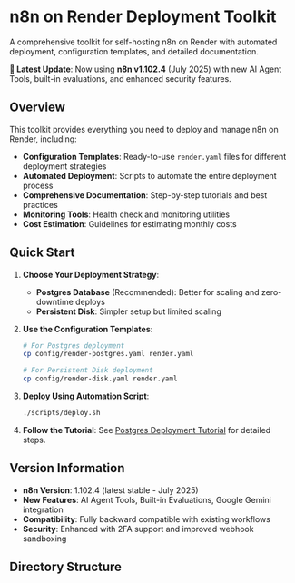 # n8n on Render Deployment Toolkit

A comprehensive toolkit for self-hosting n8n on Render with automated deployment, configuration templates, and detailed documentation.

**🚀 Latest Update**: Now using **n8n v1.102.4** (July 2025) with new AI Agent Tools, built-in evaluations, and enhanced security features.

## Overview

This toolkit provides everything you need to deploy and manage n8n on Render, including:

- **Configuration Templates**: Ready-to-use `render.yaml` files for different deployment strategies
- **Automated Deployment**: Scripts to automate the entire deployment process
- **Comprehensive Documentation**: Step-by-step tutorials and best practices
- **Monitoring Tools**: Health check and monitoring utilities
- **Cost Estimation**: Guidelines for estimating monthly costs

## Quick Start

1. **Choose Your Deployment Strategy**:
   - **Postgres Database** (Recommended): Better for scaling and zero-downtime deploys
   - **Persistent Disk**: Simpler setup but limited scaling

2. **Use the Configuration Templates**:
   ```bash
   # For Postgres deployment
   cp config/render-postgres.yaml render.yaml
   
   # For Persistent Disk deployment
   cp config/render-disk.yaml render.yaml
   ```

3. **Deploy Using Automation Script**:
   ```bash
   ./scripts/deploy.sh
   ```

4. **Follow the Tutorial**:
   See [Postgres Deployment Tutorial](docs/postgres-deployment-tutorial.md) for detailed steps.

## Version Information

- **n8n Version**: 1.102.4 (latest stable - July 2025)
- **New Features**: AI Agent Tools, Built-in Evaluations, Google Gemini integration
- **Compatibility**: Fully backward compatible with existing workflows
- **Security**: Enhanced with 2FA support and improved webhook sandboxing

## Directory Structure

